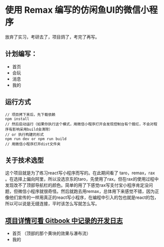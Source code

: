# 使用 Remax 编写的仿闲鱼UI的微信小程序

放弃了实习，考研去了，项目鸽了，考完了再写。

## 计划编写：

* 首页
* 会玩
* 消息
* 我的

## 运行方式

```text
// 项目拷下来后，先下载依赖
npm install
// 然后启动运行（如果你执行这个模式，用微信小程序打开会发现控制台有个报红，不会对程序有影响采用build会清除）
// or 执行构建的形式
npm run dev or npm run build
// 用微信小程序打开dist文件夹
```

## 关于技术选型

这个项目就是为了练习react写小程序而写的。在此期间看了 taro，remax，rax 。在选择上偏向阿里，所以没选京东的taro，先使用了rax。但在rax的使用过程中发现改不了顶部导航栏的颜色。简单的用了下感觉rax写支付宝小程序肯定没问题，但微信小程序就很奇怪。然后就跑去用remax，总体用下来感觉不错，因为正像他们宣传的一样用真正的react写小程序，在编程中引入的包也就是react的包，所以可以说是无缝连接，平时该怎么写就怎么写。

## [项目详情可看 Gitbook 中记录的开发日志](https://fuyun791.gitbook.io/fang-xianyu/)

* 首页 （顶部的那个黄块的效果与瀑布流）
* 我的



